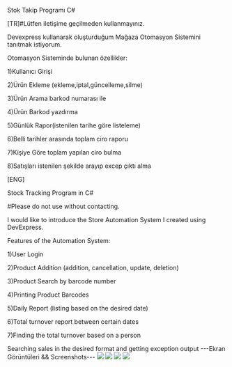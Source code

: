 Stok Takip Programı C#

[TR]#Lütfen iletişime geçilmeden kullanmayınız.

Devexpress kullanarak oluşturduğum Mağaza Otomasyon Sistemini tanıtmak istiyorum.

Otomasyon Sisteminde bulunan özellikler:

1)Kullanıcı Girişi

2)Ürün Ekleme (ekleme,iptal,güncelleme,silme)

3)Ürün Arama barkod numarası ile

4)Ürün Barkod yazdırma

5)Günlük Rapor(istenilen tarihe göre listeleme)

6)Belli tarihler arasında toplam ciro raporu

7)Kişiye Göre toplam yapılan ciro bulma

8)Satışları istenilen şekilde arayıp excep çıktı alma


[ENG]

Stock Tracking Program in C#

#Please do not use without contacting.

I would like to introduce the Store Automation System I created using DevExpress.

Features of the Automation System:

1)User Login

2)Product Addition (addition, cancellation, update, deletion)

3)Product Search by barcode number

4)Printing Product Barcodes

5)Daily Report (listing based on the desired date)

6)Total turnover report between certain dates

7)Finding the total turnover based on a person

Searching sales in the desired format and getting exception output
---Ekran Görüntüleri && Screenshots---
<img src="https://i.hizliresim.com/q8uxeg1.jpeg">
<img src="https://i.hizliresim.com/af1g2on.jpeg">
<img src="https://i.hizliresim.com/po05lk7.jpeg">
<img src="https://i.hizliresim.com/kx8b1mw.jpeg">
